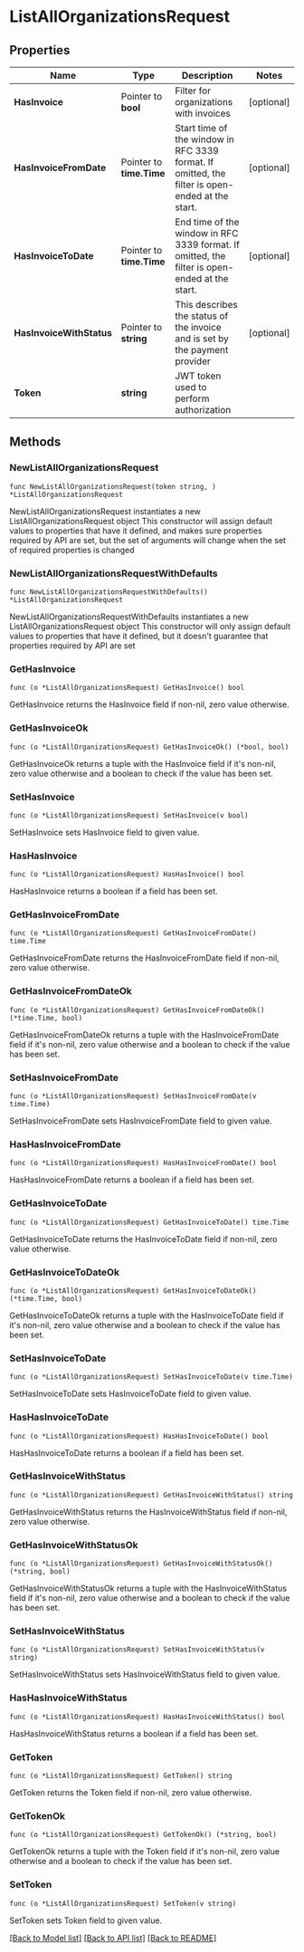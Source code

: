 # ListAllOrganizationsRequest

## Properties

Name | Type | Description | Notes
------------ | ------------- | ------------- | -------------
**HasInvoice** | Pointer to **bool** | Filter for organizations with invoices | [optional] 
**HasInvoiceFromDate** | Pointer to **time.Time** | Start time of the window in RFC 3339 format. If omitted, the filter is open-ended at the start. | [optional] 
**HasInvoiceToDate** | Pointer to **time.Time** | End time of the window in RFC 3339 format. If omitted, the filter is open-ended at the start. | [optional] 
**HasInvoiceWithStatus** | Pointer to **string** | This describes the status of the invoice and is set by the payment provider | [optional] 
**Token** | **string** | JWT token used to perform authorization | 

## Methods

### NewListAllOrganizationsRequest

`func NewListAllOrganizationsRequest(token string, ) *ListAllOrganizationsRequest`

NewListAllOrganizationsRequest instantiates a new ListAllOrganizationsRequest object
This constructor will assign default values to properties that have it defined,
and makes sure properties required by API are set, but the set of arguments
will change when the set of required properties is changed

### NewListAllOrganizationsRequestWithDefaults

`func NewListAllOrganizationsRequestWithDefaults() *ListAllOrganizationsRequest`

NewListAllOrganizationsRequestWithDefaults instantiates a new ListAllOrganizationsRequest object
This constructor will only assign default values to properties that have it defined,
but it doesn't guarantee that properties required by API are set

### GetHasInvoice

`func (o *ListAllOrganizationsRequest) GetHasInvoice() bool`

GetHasInvoice returns the HasInvoice field if non-nil, zero value otherwise.

### GetHasInvoiceOk

`func (o *ListAllOrganizationsRequest) GetHasInvoiceOk() (*bool, bool)`

GetHasInvoiceOk returns a tuple with the HasInvoice field if it's non-nil, zero value otherwise
and a boolean to check if the value has been set.

### SetHasInvoice

`func (o *ListAllOrganizationsRequest) SetHasInvoice(v bool)`

SetHasInvoice sets HasInvoice field to given value.

### HasHasInvoice

`func (o *ListAllOrganizationsRequest) HasHasInvoice() bool`

HasHasInvoice returns a boolean if a field has been set.

### GetHasInvoiceFromDate

`func (o *ListAllOrganizationsRequest) GetHasInvoiceFromDate() time.Time`

GetHasInvoiceFromDate returns the HasInvoiceFromDate field if non-nil, zero value otherwise.

### GetHasInvoiceFromDateOk

`func (o *ListAllOrganizationsRequest) GetHasInvoiceFromDateOk() (*time.Time, bool)`

GetHasInvoiceFromDateOk returns a tuple with the HasInvoiceFromDate field if it's non-nil, zero value otherwise
and a boolean to check if the value has been set.

### SetHasInvoiceFromDate

`func (o *ListAllOrganizationsRequest) SetHasInvoiceFromDate(v time.Time)`

SetHasInvoiceFromDate sets HasInvoiceFromDate field to given value.

### HasHasInvoiceFromDate

`func (o *ListAllOrganizationsRequest) HasHasInvoiceFromDate() bool`

HasHasInvoiceFromDate returns a boolean if a field has been set.

### GetHasInvoiceToDate

`func (o *ListAllOrganizationsRequest) GetHasInvoiceToDate() time.Time`

GetHasInvoiceToDate returns the HasInvoiceToDate field if non-nil, zero value otherwise.

### GetHasInvoiceToDateOk

`func (o *ListAllOrganizationsRequest) GetHasInvoiceToDateOk() (*time.Time, bool)`

GetHasInvoiceToDateOk returns a tuple with the HasInvoiceToDate field if it's non-nil, zero value otherwise
and a boolean to check if the value has been set.

### SetHasInvoiceToDate

`func (o *ListAllOrganizationsRequest) SetHasInvoiceToDate(v time.Time)`

SetHasInvoiceToDate sets HasInvoiceToDate field to given value.

### HasHasInvoiceToDate

`func (o *ListAllOrganizationsRequest) HasHasInvoiceToDate() bool`

HasHasInvoiceToDate returns a boolean if a field has been set.

### GetHasInvoiceWithStatus

`func (o *ListAllOrganizationsRequest) GetHasInvoiceWithStatus() string`

GetHasInvoiceWithStatus returns the HasInvoiceWithStatus field if non-nil, zero value otherwise.

### GetHasInvoiceWithStatusOk

`func (o *ListAllOrganizationsRequest) GetHasInvoiceWithStatusOk() (*string, bool)`

GetHasInvoiceWithStatusOk returns a tuple with the HasInvoiceWithStatus field if it's non-nil, zero value otherwise
and a boolean to check if the value has been set.

### SetHasInvoiceWithStatus

`func (o *ListAllOrganizationsRequest) SetHasInvoiceWithStatus(v string)`

SetHasInvoiceWithStatus sets HasInvoiceWithStatus field to given value.

### HasHasInvoiceWithStatus

`func (o *ListAllOrganizationsRequest) HasHasInvoiceWithStatus() bool`

HasHasInvoiceWithStatus returns a boolean if a field has been set.

### GetToken

`func (o *ListAllOrganizationsRequest) GetToken() string`

GetToken returns the Token field if non-nil, zero value otherwise.

### GetTokenOk

`func (o *ListAllOrganizationsRequest) GetTokenOk() (*string, bool)`

GetTokenOk returns a tuple with the Token field if it's non-nil, zero value otherwise
and a boolean to check if the value has been set.

### SetToken

`func (o *ListAllOrganizationsRequest) SetToken(v string)`

SetToken sets Token field to given value.



[[Back to Model list]](../README.md#documentation-for-models) [[Back to API list]](../README.md#documentation-for-api-endpoints) [[Back to README]](../README.md)


